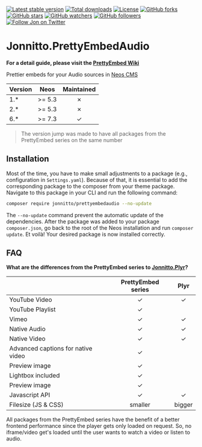 [![Latest stable version]][packagist] [![Total downloads]][packagist] [![License]][packagist] [![GitHub forks]][fork] [![GitHub stars]][stargazers] [![GitHub watchers]][subscription] [![GitHub followers]][followers] [![Follow Jon on Twitter]][twitter]

# Jonnitto.PrettyEmbedAudio

**For a detail guide, please visit the [PrettyEmbed Wiki](https://github.com/jonnitto/Jonnitto.PrettyEmbedHelper/wiki)**

Prettier embeds for your Audio sources in [Neos CMS]

| Version | Neos   | Maintained |
| ------- | ------ | :--------: |
| 1.\*    | >= 5.3 |     ✗      |
| 2.\*    | >= 5.3 |     ✗      |
| 6.\*    | >= 7.3 |     ✓      |

> The version jump was made to have all packages from the PrettyEmbed series on the same number

## Installation

Most of the time, you have to make small adjustments to a package (e.g., configuration in `Settings.yaml`). Because of
that, it is essential to add the corresponding package to the composer from your theme package. Navigate to this package
in your CLI and run the following command:

```bash
composer require jonnitto/prettyembedaudio --no-update
```

The `--no-update` command prevent the automatic update of the dependencies. After the package was added to your package
`composer.json`, go back to the root of the Neos installation and run `composer update`. Et voilà! Your desired package
is now installed correctly.

## FAQ

**What are the differences from the PrettyEmbed series to [Jonnitto.Plyr]?**

|                                    | PrettyEmbed series |  Plyr  |
| ---------------------------------- | :----------------: | :----: |
| YouTube Video                      |         ✓          |   ✓    |
| YouTube Playlist                   |         ✓          |        |
| Vimeo                              |         ✓          |   ✓    |
| Native Audio                       |         ✓          |   ✓    |
| Native Video                       |         ✓          |   ✓    |
| Advanced captions for native video |         ✓          |        |
| Preview image                      |         ✓          |        |
| Lightbox included                  |         ✓          |        |
| Preview image                      |         ✓          |        |
| Javascript API                     |         ✓          |   ✓    |
| Filesize (JS & CSS)                |      smaller       | bigger |

All packages from the PrettyEmbed series have the benefit of a better frontend performance since the player gets only
loaded on request. So, no iframe/video get's loaded until the user wants to watch a video or listen to audio.

[packagist]: https://packagist.org/packages/jonnitto/prettyembedaudio
[latest stable version]: https://poser.pugx.org/jonnitto/prettyembedaudio/v/stable
[total downloads]: https://poser.pugx.org/jonnitto/prettyembedaudio/downloads
[license]: https://poser.pugx.org/jonnitto/prettyembedaudio/license
[github forks]: https://img.shields.io/github/forks/jonnitto/Jonnitto.PrettyEmbedAudio.svg?style=social&label=Fork
[github stars]: https://img.shields.io/github/stars/jonnitto/Jonnitto.PrettyEmbedAudio.svg?style=social&label=Stars
[github watchers]: https://img.shields.io/github/watchers/jonnitto/Jonnitto.PrettyEmbedAudio.svg?style=social&label=Watch
[github followers]: https://img.shields.io/github/followers/jonnitto.svg?style=social&label=Follow
[follow jon on twitter]: https://img.shields.io/twitter/follow/jonnitto.svg?style=social&label=Follow
[twitter]: https://twitter.com/jonnitto
[fork]: https://github.com/jonnitto/Jonnitto.PrettyEmbedAudio/fork
[stargazers]: https://github.com/jonnitto/Jonnitto.PrettyEmbedAudio/stargazers
[subscription]: https://github.com/jonnitto/Jonnitto.PrettyEmbedAudio/subscription
[followers]: https://github.com/jonnitto/followers
[neos cms]: https://www.neos.io
[jonnitto.plyr]: https://github.com/jonnitto/Jonnitto.Plyr
